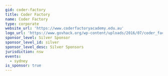 ```yaml
---
gid: coder-factory
title: Coder Factory
name: Coder Factory
type: corporate
website_url: 'https://www.coderfactoryacademy.edu.au'
logo_url: 'https://www.govhack.org/wp-content/uploads/2016/07/coder_factory.png'
sponsor_level: Silver Sponsor
sponsor_level_id: silver
sponsor_level_desc: Silver Sponsors
jurisdiction: nsw
events:
  - sydney
is_sponsor: true
---
```

